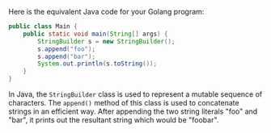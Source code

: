 Here is the equivalent Java code for your Golang program: 

```java
public class Main {
    public static void main(String[] args) {
        StringBuilder s = new StringBuilder();
        s.append("foo");
        s.append("bar");
        System.out.println(s.toString());
    }
}
```
In Java, the `StringBuilder` class is used to represent a mutable sequence of characters. The `append()` method of this class is used to concatenate strings in an efficient way. After appending the two string literals "foo" and "bar", it prints out the resultant string which would be "foobar".
